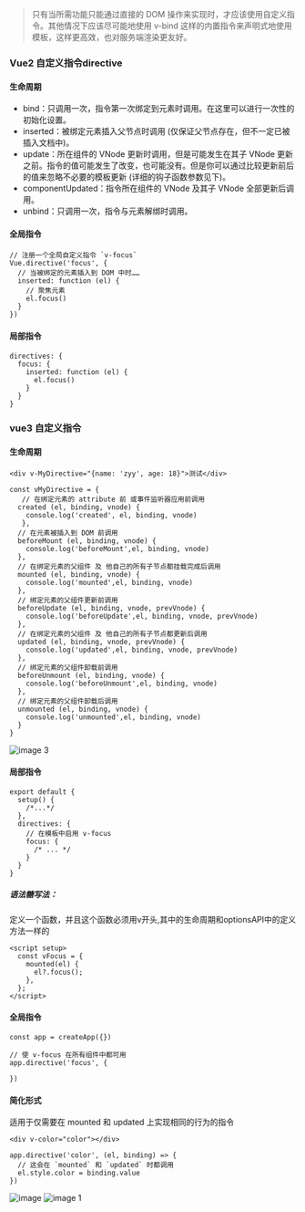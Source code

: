 

>只有当所需功能只能通过直接的 DOM 操作来实现时，才应该使用自定义指令。其他情况下应该尽可能地使用 v-bind 这样的内置指令来声明式地使用模板，这样更高效，也对服务端渲染更友好。


### Vue2 自定义指令directive   
#### 生命周期  
+ bind：只调用一次，指令第一次绑定到元素时调用。在这里可以进行一次性的初始化设置。
+ inserted：被绑定元素插入父节点时调用 (仅保证父节点存在，但不一定已被插入文档中)。
+ update：所在组件的 VNode 更新时调用，但是可能发生在其子 VNode 更新之前。指令的值可能发生了改变，也可能没有。但是你可以通过比较更新前后的值来忽略不必要的模板更新 (详细的钩子函数参数见下)。
+ componentUpdated：指令所在组件的 VNode 及其子 VNode 全部更新后调用。
+ unbind：只调用一次，指令与元素解绑时调用。
#### 全局指令
```
// 注册一个全局自定义指令 `v-focus`
Vue.directive('focus', {
  // 当被绑定的元素插入到 DOM 中时……
  inserted: function (el) {
    // 聚焦元素
    el.focus()
  }
})
```
#### 局部指令
```
directives: {
  focus: {
    inserted: function (el) {
      el.focus()
    }
  }
}
```

### vue3 自定义指令
#### 生命周期 
```
<div v-MyDirective="{name: 'zyy', age: 18}">测试</div>

const vMyDirective = {
   // 在绑定元素的 attribute 前 或事件监听器应用前调用
  created (el, binding, vnode) {
    console.log('created', el, binding, vnode)
   },
  // 在元素被插入到 DOM 前调用
  beforeMount (el, binding, vnode) {
    console.log('beforeMount',el, binding, vnode)
  },
  // 在绑定元素的父组件 及 他自己的所有子节点都挂载完成后调用
  mounted (el, binding, vnode) {
    console.log('mounted',el, binding, vnode)
  },
  // 绑定元素的父组件更新前调用
  beforeUpdate (el, binding, vnode, prevVnode) {
    console.log('beforeUpdate',el, binding, vnode, prevVnode)
  },
  // 在绑定元素的父组件 及 他自己的所有子节点都更新后调用
  updated (el, binding, vnode, prevVnode) {
    console.log('updated',el, binding, vnode, prevVnode)
  },
  // 绑定元素的父组件卸载前调用
  beforeUnmount (el, binding, vnode) {
    console.log('beforeUnmount',el, binding, vnode)
  },
  // 绑定元素的父组件卸载后调用
  unmounted (el, binding, vnode) {
    console.log('unmounted',el, binding, vnode)
  }
}
```
<!-- ![alt text](image-3.png) -->
![image 3](https://img.picgo.net/2024/11/22/image-3cda30c7831dd670f.png)

#### 局部指令
```
export default {
  setup() {
    /*...*/
  },
  directives: {
    // 在模板中启用 v-focus
    focus: {
      /* ... */
    }
  }
}
```
##### 语法糖写法：
定义一个函数，并且这个函数必须用v开头,其中的生命周期和optionsAPI中的定义方法一样的
```
<script setup>
  const vFocus = {
    mounted(el) {
      el?.focus();
    },
  };
</script>

```
#### 全局指令
```
const app = createApp({})

// 使 v-focus 在所有组件中都可用
app.directive('focus', {

})
```

#### 简化形式
适用于仅需要在 mounted 和 updated 上实现相同的行为的指令
```
<div v-color="color"></div>

app.directive('color', (el, binding) => {
  // 这会在 `mounted` 和 `updated` 时都调用
  el.style.color = binding.value
})
```
<!-- ![alt text](image.png)
![alt text](image-1.png) -->

![image](https://img.picgo.net/2024/11/22/imageefe35f64fedc7212.png)
![image 1](https://img.picgo.net/2024/11/22/image-188d54ced88c0dd86.png)